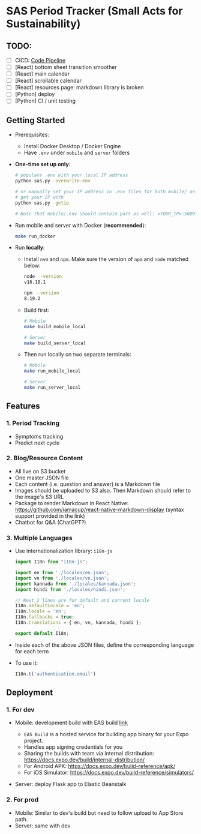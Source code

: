# SAS Period Tracker (Small Acts for Sustainability)

## TODO:
- [ ] CICD: [Code Pipeline](https://aws.amazon.com/getting-started/hands-on/continuous-deployment-pipeline/)
- [ ] [React] bottom sheet transition smoother
- [ ] [React] main calendar
- [ ] [React] scrollable calendar
- [ ] [React] resources page: markdown library is broken
- [ ] [Python] deploy
- [ ] [Python] CI / unit testing

## Getting Started

- Prerequisites: 
  - Install Docker Desktop / Docker Engine  
  - Have `.env` under `mobile` and `server` folders

- **One-time set up only**:  
  ```bash
  # populate .env with your local IP address
  python sas.py -overwrite-env
  
  # or manually set your IP address in .env files for both mobile/ and server/
  # get your IP with
  python sas.py -getip
  
  # Note that mobile/.env should contain port as well: <YOUR_IP>:5000
  ```

- Run mobile and server with Docker (**recommended**):
  ```bash
  make run_docker 
  ```

- Run **locally**:
  - Install `nvm` and `npm`. Make sure the version of `npm` and `node` matched below:
    
    ```bash
    node --version
    v16.18.1
    
    npm --version
    8.19.2
    ```
  
  - Build first:
    ```bash
    # Mobile
    make build_mobile_local
    
    # Server
    make build_server_local
    ```
  
  - Then run locally on two separate terminals:
    ```bash
    # Mobile
    make run_mobile_local
    
    # Server
    make run_server_local
    ```

## Features

### 1. Period Tracking
- Symptoms tracking
- Predict next cycle

### 2. Blog/Resource Content
- All live on S3 bucket
- One master JSON file
- Each content (i.e. question and answer) is a Markdown file
- Images should be uploaded to S3 also. Then Markdown should refer to the image's S3 URL
- Package to render Markdown in React Native: https://github.com/iamacup/react-native-markdown-display (syntax support provided in the link)
- Chatbot for Q&A (ChatGPT?)

### 3. Multiple Languages
- Use internationalization library: `i18n-js`
  ```javascript
  import I18n from "i18n-js";
  
  import en from './locales/en.json';
  import vn from './locales/vn.json';
  import kannada from './locales/kannada.json';
  import hindi from './locales/hindi.json';
  
  // Next 2 lines are for default and current locale
  I18n.defaultLocale = 'en';
  I18n.locale = 'en';
  I18n.fallbacks = true;
  I18n.translations = { en, vn, kannada, hindi };
  
  export default I18n;
  ```

- Inside each of the above JSON files, define the corresponding language for each term
- To use it: 
  ```javascript
  I18n.t('authentication.email')
  ```

## Deployment
### 1. For dev
- Mobile: development build with EAS build [link](https://docs.expo.dev/development/create-development-builds/)
    - `EAS Build` is a hosted service for building app binary for your Expo project.
    - Handles app signing credentials for you
    - Sharing the builds with team via internal distribution: https://docs.expo.dev/build/internal-distribution/
    - For Android APK: https://docs.expo.dev/build-reference/apk/
    - For iOS Simulator: https://docs.expo.dev/build-reference/simulators/

- Server: deploy Flask app to Elastic Beanstalk

### 2. For prod
- Mobile: Similar to dev's build but need to follow upload to App Store path.
- Server: same with dev
